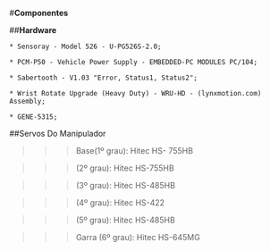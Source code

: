 #**Componentes**

##**Hardware**


	* Sensoray - Model 526 - U-PG526S-2.0;

	* PCM-P50 - Vehicle Power Supply - EMBEDDED-PC MODULES PC/104;

	* Sabertooth - V1.03 "Error, Status1, Status2";

	* Wrist Rotate Upgrade (Heavy Duty) - WRU-HD - (lynxmotion.com) Assembly;

	* GENE-5315;

##Servos Do Manipulador

>>>	Base(1º grau):	Hitec HS- 755HB

>>>	(2º grau):		Hitec HS-755HB

>>>	(3º grau):		Hitec HS-485HB

>>>	(4º grau):		Hitec HS-422

>>>	(5º grau):		Hitec HS-485HB

>>>	Garra (6º grau):	Hitec HS-645MG

